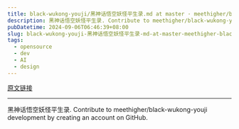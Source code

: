 ```yaml
---
title: black-wukong-youji/黑神话悟空妖怪平生录.md at master · meethigher/black-wukong-youji
description: 黑神话悟空妖怪平生录. Contribute to meethigher/black-wukong-youji development by creating an account on GitHub.
pubDatetime: 2024-09-06T06:46:39+08:00
slug: black-wukong-youji-黑神话悟空妖怪平生录-md-at-master-meethigher-black-wukong-youji
tags: 
  - opensource
  - dev
  - AI
  - design
---
```


[原文链接](https://github.com/meethigher/black-wukong-youji/blob/master/%E9%BB%91%E7%A5%9E%E8%AF%9D%E6%82%9F%E7%A9%BA%E5%A6%96%E6%80%AA%E5%B9%B3%E7%94%9F%E5%BD%95.md)

---

黑神话悟空妖怪平生录. Contribute to meethigher/black-wukong-youji development by creating an account on GitHub.
